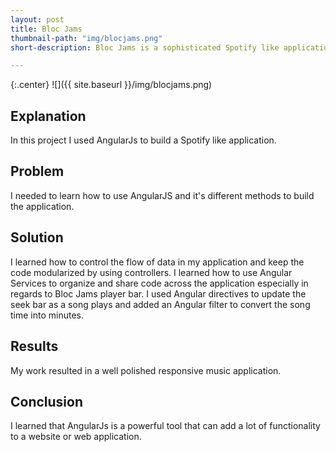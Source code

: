 ```yaml
---
layout: post
title: Bloc Jams
thumbnail-path: "img/blocjams.png"
short-description: Bloc Jams is a sophisticated Spotify like application built using AngularJS.

---
```


{:.center}
![]({{ site.baseurl }}/img/blocjams.png)

## Explanation
In this project I used AngularJs to build a Spotify like application.

## Problem
I needed to learn how to use AngularJS and it's different methods to build the application.

## Solution
I learned how to control the flow of data in my application and keep the code modularized by using controllers. I learned how to use Angular Services to organize and share code across the application especially in regards to Bloc Jams player bar. I used Angular directives to update the seek bar as a song plays and added an Angular filter to convert the song time into minutes.

## Results
My work resulted in a well polished responsive music application.

## Conclusion
I learned that AngularJs is a powerful tool that can add a lot of functionality to a website or web application.

